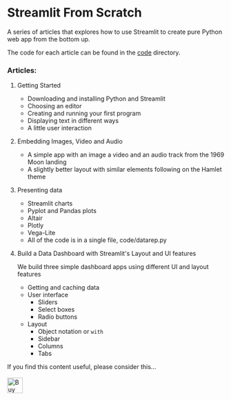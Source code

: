 # Streamlit From Scratch

A series of articles that explores how to use Streamlit to create pure Python web app from the bottom up.

The code for each article can be found in the [code](./code) directory.

### Articles:

1. Getting Started
    
    - Downloading and installing Python and Streamlit
    - Choosing an editor
    - Creating and running your first program
    - Displaying text in different ways
    - A little user interaction
    
2. Embedding Images, Video and Audio
    - A simple app with an image a video and an audio track from the 1969 Moon landing
    - A slightly better layout with similar elements following on the Hamlet theme

3. Presenting data
    - Streamlit charts
    - Pyplot and Pandas plots
    - Altair
    - Plotly
    - Vega-Lite
    - All of the code is in a single file, code/datarep.py

4. Build a Data Dashboard with Streamlit's Layout and UI features

    We build three simple dashboard apps using different UI and layout features
    - Getting and caching data
    - User interface
        - Sliders
        - Select boxes
        - Radio buttons
    - Layout
        - Object notation or ``with``
        - Sidebar
        - Columns
        - Tabs

If you find this content useful, please consider this... <br/><br/>
<a href='https://ko-fi.com/M4M64THKG' target='_blank'><img height='36' style='border:0px;height:36px;' src='https://cdn.ko-fi.com/cdn/kofi2.png?v=2' border='0' alt='Buy Me a Coffee at ko-fi.com' /></a>
